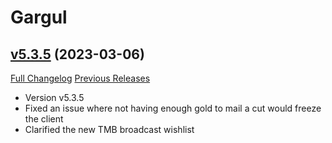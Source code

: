 # Gargul

## [v5.3.5](https://github.com/papa-smurf/Gargul/tree/v5.3.5) (2023-03-06)
[Full Changelog](https://github.com/papa-smurf/Gargul/compare/v5.3.4...v5.3.5) [Previous Releases](https://github.com/papa-smurf/Gargul/releases)

- Version v5.3.5  
- Fixed an issue where not having enough gold to mail a cut would freeze the client  
- Clarified the new TMB broadcast wishlist  
